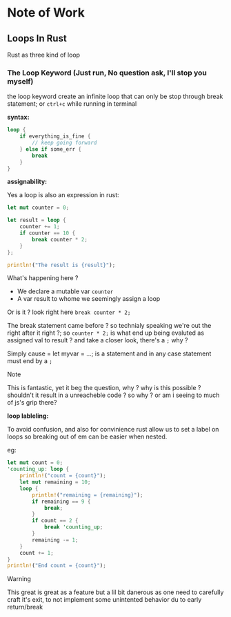 # Note of Work

## Loops In Rust

Rust as three kind of loop

### The Loop Keyword (Just run, No question ask, I'll stop you myself)

the loop keyword create an infinite loop that can only be stop through break
statement; or `ctrl+c` while running in terminal

**syntax:**

```rs
loop {
    if everything_is_fine {
        // keep going forward
    } else if some_err {
        break
    }
}
```

**assignability:**

Yes a loop is also an expression in rust:

```rs
let mut counter = 0;

let result = loop {
    counter += 1;
    if counter == 10 {
        break counter * 2;
    }
};

println!("The result is {result}");
```

What's happening here ?

- We declare a mutable var `counter`
- A var result to whome we seemingly assign a loop

Or is it ? look right here `break counter * 2;`

The break statement came before ? so technialy speaking we're out the right
after it right ?; so `counter * 2;` is what end up being evaluted as assigned
val to result ? and take a closer look, there's a `;` why ?

Simply cause = let myvar = ...; is a statement and in any case statement must
end by a `;`

> [!NOTE]
>
> This is fantastic, yet it beg the question, why ? why is this possible ?
> shouldn't it result in a unreacheble code ? so why ? or am i seeing to much of
> js's grip there?

**loop lableling:**

To avoid confusion, and also for convinience rust allow us to set a label on
loops so breaking out of em can be easier when nested.

eg:

```rs
let mut count = 0;
'counting_up: loop {
    println!("count = {count}");
    let mut remaining = 10;
    loop {
        println!("remaining = {remaining}");
        if remaining == 9 {
            break;
        }
        if count == 2 {
            break 'counting_up;
        }
        remaining -= 1;
    }
    count += 1;
}
println!("End count = {count}");
```

> [!WARNING]
>
> This great is great as a feature but a lil bit danerous as one need to
> carefully craft it's exit, to not implement some unintented behavior du to
> early return/break
